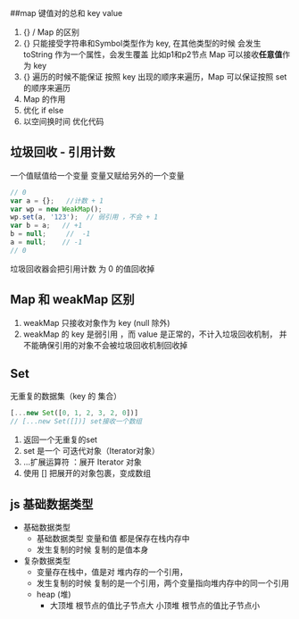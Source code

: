 ##map
键值对的总和
key value

1. {} / Map 的区别
  1. {} 只能接受字符串和Symbol类型作为 key,
  在其他类型的时候 会发生 toString 作为一个属性，会发生覆盖 比如p1和p2节点
  Map 可以接收**任意值**作为 key
  2. {} 遍历的时候不能保证 按照 key 出现的顺序来遍历，Map 可以保证按照 set的顺序来遍历
2. Map 的作用
  1. 优化 if else
  2. 以空间换时间 优化代码

##  垃圾回收 - 引用计数
一个值赋值给一个变量
变量又赋给另外的一个变量
```js
// 0
var a = {};   //计数 + 1 
var wp = new WeakMap();
wp.set(a, '123');  // 弱引用 ，不会 + 1
var b = a;   // +1
b = null;     //  -1 
a = null;    // -1
// 0
```
垃圾回收器会把引用计数 为 0 的值回收掉

## Map 和 weakMap 区别
1. weakMap 只接收对象作为 key (null 除外) 
2. weakMap 的 key 是弱引用 ，而 value 是正常的，不计入垃圾回收机制，
并不能确保引用的对象不会被垃圾回收机制回收掉

## Set 
无重复的数据集（key 的 集合）
```js
[...new Set([0, 1, 2, 3, 2, 0])]
// [...new Set([])] set接收一个数组
```
1. 返回一个无重复的set
2. set 是一个 可迭代对象（Iterator对象）
3. ...扩展运算符  ：展开 Iterator 对象
4. 使用 []  把展开的对象包裹，变成数组

## js 基础数据类型
- 基础数据类型
  - 基础数据类型 变量和值 都是保存在栈内存中
  - 发生复制的时候 复制的是值本身
- 复杂数据类型
  - 变量存在栈中，值是对 堆内存的一个引用，
  - 发生复制的时候 复制的是一个引用，两个变量指向堆内存中的同一个引用
  - heap (堆)
    - 大顶堆 根节点的值比子节点大
      小顶堆  根节点的值比子节点小

